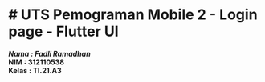 # # UTS Pemograman Mobile 2 - Login page - Flutter UI

**_Nama : Fadli Ramadhan_** <br/>
**NIM : 312110538** <br/>
**Kelas : TI.21.A3** <br/>
